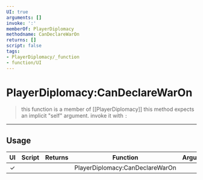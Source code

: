 ```yaml
---
UI: true
arguments: []
invoke: ':'
memberOf: PlayerDiplomacy
methodname: CanDeclareWarOn
returns: []
script: false
tags:
- PlayerDiplomacy/_function
- function/UI
---
```

# PlayerDiplomacy:CanDeclareWarOn
> this function is a member of [[PlayerDiplomacy]]
> this method expects an implicit "self" argument. invoke it with `:`
-----
## Usage
|  UI | Script | Returns | Function | Arguments |
|:---:|:------:|-------:|:--------:|:---------|
|✓| ||PlayerDiplomacy:CanDeclareWarOn||
